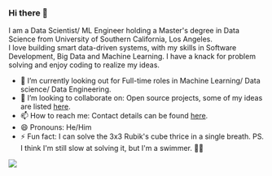 ### Hi there 👋

I am a Data Scientist/ ML Engineer holding a Master's degree in Data Science from University of Southern California, Los Angeles.  
I love building smart data-driven systems, with my skills in Software Development, Big Data and Machine Learning. I have a knack for problem solving and enjoy coding to realize my ideas. 

- 🔭 I’m currently looking out for Full-time roles in Machine Learning/ Data science/ Data Engineering.
- 👯 I’m looking to collaborate on: Open source projects, some of my ideas are listed [here](https://github.com/tanaysh7?tab=projects).
- 📫 How to reach me: Contact details can be found [here](https://tanay.page.link/me).
- 😄 Pronouns: He/Him
- ⚡ Fun fact: I can solve the 3x3 Rubik's cube thrice in a single breath. PS. I think I'm still slow at solving it, but I'm a swimmer. :man_shrugging:  

![](https://komarev.com/ghpvc/?username=tanaysh7&style=flat-square)
<!--
**

Here are some ideas to get you started:

- 🔭 I’m currently working on ...
- 🌱 I’m currently learning ...
- 👯 I’m looking to collaborate on ...
- 🤔 I’m looking for help with ...
- 💬 Ask me about ...
- 📫 How to reach me: ...
- 😄 Pronouns: ...
- ⚡ Fun fact: ...
-->
